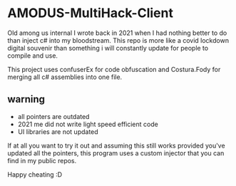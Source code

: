 # AMODUS-MultiHack-Client

Old among us internal I wrote back in 2021 when I had nothing better to do than inject c# into my bloodstream.
This repo is more like a covid lockdown digital souvenir than something i will constantly update for people to compile and use.

This project uses confuserEx for code obfuscation and Costura.Fody for merging all c# assemblies into one file.
## warning
  - all pointers are outdated
  - 2021 me did not write light speed efficient code
  - UI libraries are not updated

If at all you want to try it out and assuming this still works provided you've updated all the pointers, this program uses a custom injector that you can find in my public repos.

Happy cheating :D
